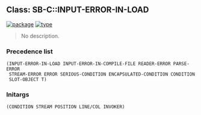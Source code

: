## Class: SB-C::INPUT-ERROR-IN-LOAD
[![package](https://img.shields.io/badge/Package-SB--C-5f9ea0.svg?style=social&colorA=999999)](../) [![type](https://img.shields.io/badge/Type-Class-5f9ea0.svg?style=social&colorA=999999)](../#class) 

> No description.

### Precedence list
```
(INPUT-ERROR-IN-LOAD INPUT-ERROR-IN-COMPILE-FILE READER-ERROR PARSE-ERROR
 STREAM-ERROR ERROR SERIOUS-CONDITION ENCAPSULATED-CONDITION CONDITION
 SLOT-OBJECT T)
```
### Initargs
```
(CONDITION STREAM POSITION LINE/COL INVOKER)
```
